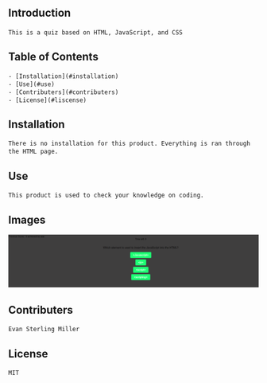 ## Introduction

    This is a quiz based on HTML, JavaScript, and CSS

## Table of Contents

    - [Installation](#installation)
    - [Use](#use)
    - [Contributers](#contributers)
    - [License](#liscense)

## Installation

    There is no installation for this product. Everything is ran through the HTML page.

## Use

    This product is used to check your knowledge on coding.

## Images

![example](./images/Screenshot%202023-04-22%20151157.png)

## Contributers

    Evan Sterling Miller

## License

    MIT
